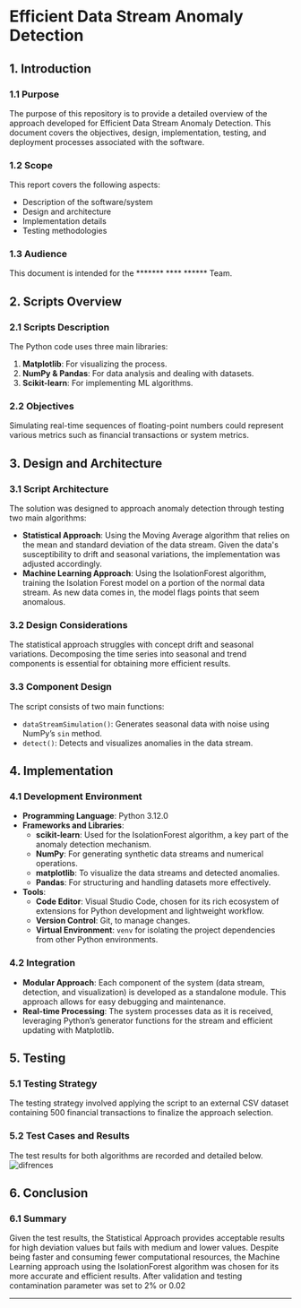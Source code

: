 # Efficient Data Stream Anomaly Detection

## 1. Introduction

### 1.1 Purpose
The purpose of this repository is to provide a detailed overview of the approach developed for Efficient Data Stream Anomaly Detection. This document covers the objectives, design, implementation, testing, and deployment processes associated with the software.

### 1.2 Scope
This report covers the following aspects:
- Description of the software/system
- Design and architecture
- Implementation details
- Testing methodologies

### 1.3 Audience
This document is intended for the ******* **** ****** Team.

## 2. Scripts Overview

### 2.1 Scripts Description
The Python code uses three main libraries:
1. **Matplotlib**: For visualizing the process.
2. **NumPy & Pandas**: For data analysis and dealing with datasets.
3. **Scikit-learn**: For implementing ML algorithms.

### 2.2 Objectives
Simulating real-time sequences of floating-point numbers could represent various metrics such as financial transactions or system metrics.

## 3. Design and Architecture

### 3.1 Script Architecture
The solution was designed to approach anomaly detection through testing two main algorithms:
- **Statistical Approach**: Using the Moving Average algorithm that relies on the mean and standard deviation of the data stream. Given the data's susceptibility to drift and seasonal variations, the implementation was adjusted accordingly.
- **Machine Learning Approach**: Using the IsolationForest algorithm, training the Isolation Forest model on a portion of the normal data stream. As new data comes in, the model flags points that seem anomalous.

### 3.2 Design Considerations
The statistical approach struggles with concept drift and seasonal variations. Decomposing the time series into seasonal and trend components is essential for obtaining more efficient results.

### 3.3 Component Design
The script consists of two main functions:
- `dataStreamSimulation()`: Generates seasonal data with noise using NumPy’s `sin` method.
- `detect()`: Detects and visualizes anomalies in the data stream.

## 4. Implementation

### 4.1 Development Environment
- **Programming Language**: Python 3.12.0
- **Frameworks and Libraries**:
  - **scikit-learn**: Used for the IsolationForest algorithm, a key part of the anomaly detection mechanism.
  - **NumPy**: For generating synthetic data streams and numerical operations.
  - **matplotlib**: To visualize the data streams and detected anomalies.
  - **Pandas**: For structuring and handling datasets more effectively.
- **Tools**:
  - **Code Editor**: Visual Studio Code, chosen for its rich ecosystem of extensions for Python development and lightweight workflow.
  - **Version Control**: Git, to manage changes.
  - **Virtual Environment**: `venv` for isolating the project dependencies from other Python environments.

### 4.2 Integration
- **Modular Approach**: Each component of the system (data stream, detection, and visualization) is developed as a standalone module. This approach allows for easy debugging and maintenance.
- **Real-time Processing**: The system processes data as it is received, leveraging Python’s generator functions for the stream and efficient updating with Matplotlib.

## 5. Testing

### 5.1 Testing Strategy
The testing strategy involved applying the script to an external CSV dataset containing 500 financial transactions to finalize the approach selection.

### 5.2 Test Cases and Results
The test results for both algorithms are recorded and detailed below.
![difrences](https://github.com/user-attachments/assets/cbddbd08-6ec7-4e91-a02a-feb3c5b832a2)

## 6. Conclusion

### 6.1 Summary
Given the test results, the Statistical Approach provides acceptable results for high deviation values but fails with medium and lower values. Despite being faster and consuming fewer computational resources, the Machine Learning approach using the IsolationForest algorithm was chosen for its more accurate and efficient results. After validation and testing contamination parameter was set to 2% or 0.02

---

